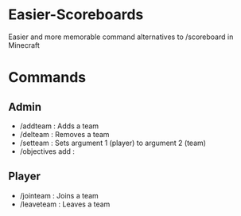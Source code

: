Easier-Scoreboards
==================

Easier and more memorable command alternatives to /scoreboard in Minecraft

Commands
========

Admin
-----
- /addteam <name>: Adds a team
- /delteam <name>: Removes a team
- /setteam <player> <name>: Sets argument 1 (player) to argument 2 (team)
- /objectives add <objective> <type>:

Player
-----
- /jointeam <name>: Joins a team
- /leaveteam <name>: Leaves a team
